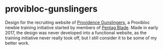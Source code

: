 # provibloc-gunslingers

Design for the recruiting website of [Providence Gunslingers](https://evewho.com/corporation/98486047), a Provibloc newbie training initiative started by members of [Pentag Blade](https://evewho.com/corporation/398598576). Made in early 2017, the design was never developed into a functional website, as the training initiative never really took off, but I still consider it to be some of my better work.
